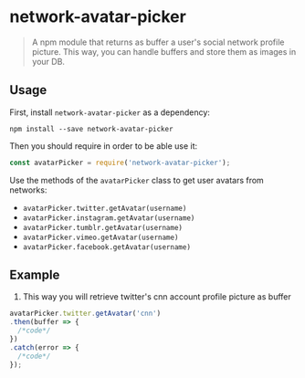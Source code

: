 # network-avatar-picker

> A npm module that returns as buffer a user's social network profile picture. This way, you can handle buffers and store them as images in your DB.

## Usage

First, install `network-avatar-picker` as a dependency:

```shell
npm install --save network-avatar-picker
```

Then you should require in order to be able use it:

```javascript
const avatarPicker = require('network-avatar-picker');
```

Use the methods of the `avatarPicker` class to get user avatars from networks:
- `avatarPicker.twitter.getAvatar(username)`
- `avatarPicker.instagram.getAvatar(username)`
- `avatarPicker.tumblr.getAvatar(username)`
- `avatarPicker.vimeo.getAvatar(username)`
- `avatarPicker.facebook.getAvatar(username)`

## Example

1) This way you will retrieve twitter's cnn account profile picture as buffer

```JavaScript
avatarPicker.twitter.getAvatar('cnn')
.then(buffer => {
  /*code*/
})
.catch(error => {
  /*code*/
});
```

